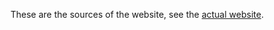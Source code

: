 
These are the sources of the website, see the <a href="http://twitwi.github.io/2015-06-02-cern-lhcb/">actual website</a>.

